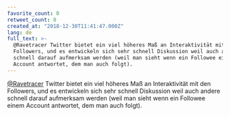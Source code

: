 ```yaml
---
favorite_count: 0
retweet_count: 0
created_at: "2018-12-30T11:41:47.000Z"
lang: de
full_text: >-
  @Ravetracer Twitter bietet ein viel höheres Maß an Interaktivität mit den
  Followers, und es entwickeln sich sehr schnell Diskussion weil auch andere
  schnell darauf aufmerksam werden (weil man sieht wenn ein Followee einem
  Account antwortet, dem man auch folgt).
---
```


[@Ravetracer](https://twitter.com/Ravetracer) Twitter bietet ein viel höheres
Maß an Interaktivität mit den Followers, und es entwickeln sich sehr schnell
Diskussion weil auch andere schnell darauf aufmerksam werden (weil man sieht
wenn ein Followee einem Account antwortet, dem man auch folgt).
